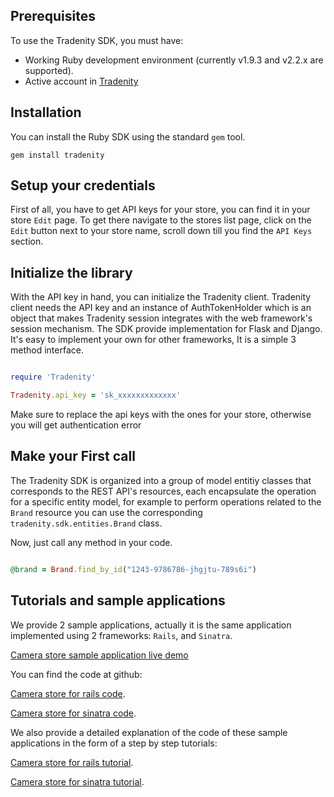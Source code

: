 ## Prerequisites

To use the Tradenity SDK, you must have:

-  Working Ruby development environment (currently v1.9.3 and v2.2.x are supported).
-  Active account in [Tradenity](http://www.tradenity.com)


## Installation

You can install the Ruby SDK using the standard `gem` tool.

`gem install tradenity`


## Setup your credentials

First of all, you have to get API keys for your store, you can find it in your store `Edit` page.
To get there navigate to the stores list page, click on the `Edit` button next to your store name, scroll down till you find the `API Keys` section.


## Initialize the library

With the API key in hand, you can initialize the Tradenity client.
Tradenity client needs the API key and an instance of AuthTokenHolder
which is an object that makes Tradenity session integrates with the web framework's session mechanism.
The SDK provide implementation for Flask and Django. It's easy to implement your own for other frameworks, It is a simple 3 method interface.



```ruby

require 'Tradenity'

Tradenity.api_key = 'sk_xxxxxxxxxxxxx'

```
Make sure to replace the api keys with the ones for your store, otherwise you will get authentication error

## Make your First call

The Tradenity SDK is organized into a group of model entitiy classes that corresponds to the REST API's resources, each encapsulate the operation for a specific entity model,
for example to perform operations related to the `Brand` resource you can use the corresponding `tradenity.sdk.entities.Brand` class.



Now, just call any method in your code.

```ruby

@brand = Brand.find_by_id("1243-9786786-jhgjtu-789s6i")

```


## Tutorials and sample applications

We provide 2 sample applications, actually it is the same application implemented using 2 frameworks: `Rails`, and `Sinatra`.

[Camera store sample application live demo](http://camera-store-sample.tradenity.com/)

You can find the code at github:

[Camera store for rails code](https://github.com/tradenity/camerastore-ruby-rails-sample).

[Camera store for sinatra code](https://github.com/tradenity/camerastore-ruby-sinatra-sample).

We also provide a detailed explanation of the code of these sample applications in the form of a step by step tutorials:

[Camera store for rails tutorial](/kb/tutorials/ruby/rails).

[Camera store for sinatra tutorial](/kb/tutorials/ruby/sinatra).

